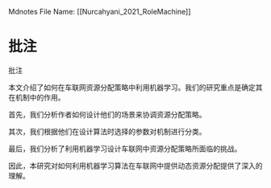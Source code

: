  Mdnotes File Name: [[Nurcahyani_2021_RoleMachine]]

# 批注

批注

本文介绍了如何在车联网资源分配策略中利用机器学习。我们的研究重点是确定其在机制中的作用。

首先，我们分析作者如何设计他们的场景来协调资源分配策略。

其次，我们根据他们在设计算法时选择的参数对机制进行分类。

最后，我们分析了利用机器学习设计车联网中资源分配策略所面临的挑战。

因此，本研究对如何利用机器学习算法在车联网中提供动态资源分配提供了深入的理解。